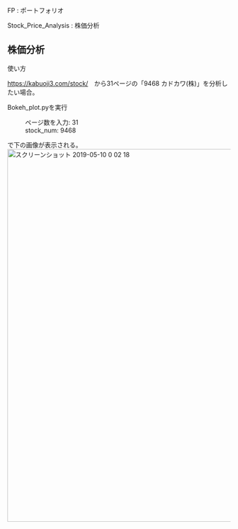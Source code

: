 FP : ポートフォリオ 

Stock_Price_Analysis : 株価分析


## 株価分析

使い方

<https://kabuoji3.com/stock/>　から31ページの「9468 カドカワ(株)」を分析したい場合。

Bokeh_plot.pyを実行

<dl>
  <dd>ページ数を入力: 31</dd>
  <dd>stock_num: 9468</dd>
</dl>
で下の画像が表示される。

<img width="842" alt="スクリーンショット 2019-05-10 0 02 18" src="https://user-images.githubusercontent.com/46915125/57464414-a5ef0f00-72b7-11e9-8238-f47569b7a915.png">


